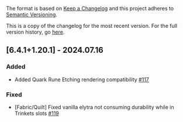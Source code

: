 The format is based on [Keep a Changelog](http://keepachangelog.com/en/1.0.0/) and this project adheres to [Semantic Versioning](http://semver.org/spec/v2.0.0.html).

This is a copy of the changelog for the most recent version. For the full version history, go [here](https://github.com/illusivesoulworks/elytraslot/blob/1.20.x/CHANGELOG.md).

## [6.4.1+1.20.1] - 2024.07.16
### Added
- Added Quark Rune Etching rendering compatibility [#117](https://github.com/illusivesoulworks/elytraslot/issues/117)
### Fixed
- [Fabric/Quilt] Fixed vanilla elytra not consuming durability while in Trinkets slots [#119](https://github.com/illusivesoulworks/elytraslot/issues/119)
